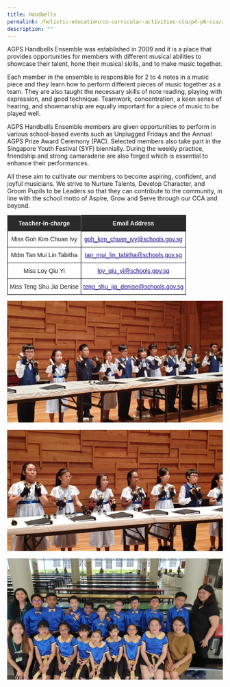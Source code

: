 ```yaml
---
title: Handbells
permalink: /holistic-education/co-curricular-activities-cca/p4-p6-cca/aesthetics/handbells
description: ""
---
```

AGPS Handbells Ensemble was established in 2009 and it is a place that provides opportunities for members with different musical abilities to showcase their talent, hone their musical skills, and to make music together.

  

Each member in the ensemble is responsible for 2 to 4 notes in a music piece and they learn how to perform different pieces of music together as a team. They are also taught the necessary skills of note reading, playing with expression, and good technique. Teamwork, concentration, a keen sense of hearing, and showmanship are equally important for a piece of music to be played well.

  

AGPS Handbells Ensemble members are given opportunities to perform in various school-based events such as Unplugged Fridays and the Annual AGPS Prize Award Ceremony (PAC). Selected members also take part in the Singapore Youth Festival (SYF) biennially. During the weekly practice, friendship and strong camaraderie are also forged which is essential to enhance their performances.

  

All these aim to cultivate our members to become aspiring, confident, and joyful musicians. We strive to Nurture Talents, Develop Character, and Groom Pupils to be Leaders so that they can contribute to the community, in line with the school motto of Aspire, Grow and Serve through our CCA and beyond.

<style type="text/css">
.tg  {border-collapse:collapse;border-spacing:0;}
.tg td{border-color:black;border-style:solid;border-width:1px;font-family:Arial, sans-serif;font-size:14px;
  overflow:hidden;padding:10px 5px;word-break:normal;}
.tg th{border-color:black;border-style:solid;border-width:1px;font-family:Arial, sans-serif;font-size:14px;
  font-weight:normal;overflow:hidden;padding:10px 5px;word-break:normal;}
.tg .tg-2705{background-color:#2A2A2A;color:#EEE;font-weight:bold;text-align:center;vertical-align:middle}
.tg .tg-8zvm{background-color:#2A2A2A;border-color:inherit;color:#EEE;font-weight:bold;text-align:center;vertical-align:middle}
.tg .tg-f4yw{background-color:#FFF;text-align:center;vertical-align:middle}
.tg .tg-0pyt{background-color:#FFF;color:#21088A;font-weight:bold;text-align:center;text-decoration:underline;vertical-align:top}
</style>
<table class="tg">
<thead>
  <tr>
    <th class="tg-8zvm"><span style="color:#EEE;background-color:#2A2A2A">Teacher-in-charge</span></th>
    <th class="tg-2705"><span style="color:#EEE;background-color:#2A2A2A">Email Address</span></th>
  </tr>
</thead>
<tbody>
  <tr>
    <td class="tg-f4yw">Miss Goh Kim Chuan Ivy</td>
    <td class="tg-0pyt"><a href="mailto:goh_kim_chuan_ivy@schools.gov.sg"><span style="font-weight:500;text-decoration:underline;color:#21088A">goh_kim_chuan_ivy@schools.gov.sg</span></a></td>
  </tr>
  <tr>
    <td class="tg-f4yw">Mdm Tan Mui Lin Tabitha</td>
    <td class="tg-0pyt"><a href="mailto:tan_mui_lin_tabitha@schools.gov.sg"><span style="font-weight:500;text-decoration:underline;color:#21088A">tan_mui_lin_tabitha@schools.gov.sg</span></a></td>
  </tr>
  <tr>
    <td class="tg-f4yw">Miss Loy Qiu Yi<br></td>
    <td class="tg-0pyt"><a href="mailto:loy_qiu_yi@schools.gov.sg"><span style="font-weight:500;text-decoration:underline;color:#21088A">loy_qiu_yi@schools.gov.sg</span></a><br></td>
  </tr>
  <tr>
    <td class="tg-f4yw">Miss Teng Shu Jia Denise<br></td>
    <td class="tg-0pyt"><a href="mailto:teng_shu_jia_denise@schools.gov.sg"><span style="font-weight:500;text-decoration:underline;color:#21088A">teng_shu_jia_denise@schools.gov.sg</span></a></td>
  </tr>
</tbody>
</table>

![Handbells SYF2020](/images/SYF2020.jpg)

![Handbells SYF 2020](/images/SYF%202020%202.jpg)

![Handbells](/images/Handbells3.jpg)